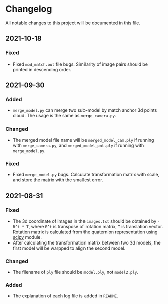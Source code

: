 # Changelog
All notable changes to this project will be documented in this file.

## 2021-10-18
### Fixed
+ Fixed `mod_match.out` file bugs. Similarity of image pairs should be printed in descending order. 


## 2021-09-30
### Added
+ `merge_model.py` can merge two sub-model by match anchor 3d points cloud. The usage is the same as `merge_camera.py`.

### Changed
+ The merged model file name will be `merged_model_cam.ply` if running with `merge_camera.py`, and `merged_model_pnt.ply` if running with `merge_model.py`.

### Fixed
+ Fixed `merge_model.py` bugs. Calculate transformation matrix with scale, and store the matrix with the smallest error.



## 2021-08-31
### Fixed
+ The 3d coordinate of images in the `images.txt` should be obtained by `-R^t * T`, where `R^t` is transpose of rotation matrix, `T` is translation vector. Rotation matrix is calculated from the quaternion representation using [scipy](https://docs.scipy.org/doc/scipy/reference/generated/scipy.spatial.transform.Rotation.html) module.
+ After calculating the transformation matrix between two 3d models, the first model will be warpped to align the second model.

### Changed
+ The filename of `ply` file should be `model.ply`, not `model2.ply`.
### Added
+ The explanation of each log file is added in `README`.